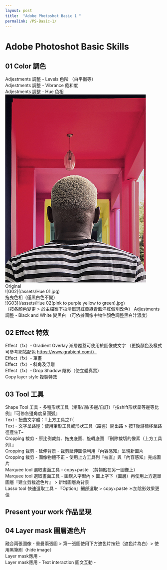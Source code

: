 ```yaml
---
layout: post
title:  "Adobe Photoshot Basic 1 "
permalink: /PS-Basic-1/
---
```


# Adobe Photoshot Basic Skills


## 01 Color 調色
Adjestments 調整 - Levels 色階 （白平衡等）  
Adjestments 調整 - Vibrance 飽和度  
Adjestments 調整 - Hue 色相  
![G01](/assets/Hue.jpg)
Original  
![G02](/assets/Hue 01.jpg)  
拖曳色相（僅黑白色不變）  
![G03](/assets/Hue 02(pink to purple yellow to green).jpg)  
（按各顏色變更 > 於主檔案下拉清單選紅黃綠青藍洋紅個別改色） 
Adjestments 調整 - Black and White 變黑白 （可依據圖像中物件顏色調整黑白汁濃度）  

## 02  Effect 特效
Effect（fx）- Gradient Overlay 漸層覆蓋可使用於圖像或文字 （更換顏色及樣式 可參考網站配色 https://www.grabient.com/）  
Effect（fx）- 筆畫  
Effect（fx）- 斜角及浮雕  
Effect（fx）- Drop Shadow 陰影（使立體真實）  
Copy layer style 複製特效  

## 03  Tool 工具
Shape Tool 工具 - 多種形狀工具（矩形/圓/多邊/自訂）『按shift形狀呈等邊等比例』『可修各邊角度呈圓弧』  
Text - 扭曲文字體：T上方工具之T(  
Text - 文字呈路徑：使用筆形工具或形狀工具（路徑）開出路 > 按T後游標移至路徑產生T~  
Cropping 裁剪 - 原比例裁剪、拖曳底圖、旋轉底圖 『刪除裁切的像素（上方工具列）』  
Cropping 裁剪 - 延伸背景 - 裁剪延伸圖像利用『內容感知』呈現新圖片  
Cropping 裁剪 - 圖像物體不正 - 使用上方工具列『拉直』與『內容感知』完成圖片  
Marquee tool 選取畫面工具 - copy+paste （剪物貼在另一圖像上）  
Marquee tool 選取畫面工具 - 圖崁入字型內 > 圖上字下（圖層）再使用上方選單圖層『建立剪裁遮色片』 > 新增圖層為背景  
Lasso tool 快速選取工具 - 『Option』細部選取 > copy+paste ＊加陰影效果更佳  

## Present your work 作品呈現

## 04  Layer mask 圖層遮色片
融合兩張圖像 - 重疊兩張圖 > 第一張圖使用下方遮色片按鈕（遮色片為白）> 使用黑筆刷（hide image）  
Layer mask應用 -    
Layer mask應用 - Text interaction 圖文互動 -   




